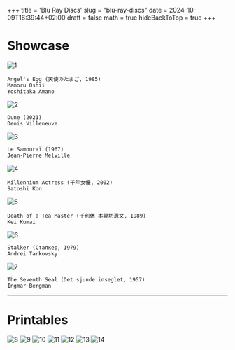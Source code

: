 +++
title = 'Blu Ray Discs'
slug = "blu-ray-discs"
date = 2024-10-09T16:39:44+02:00
draft = false
math = true
hideBackToTop = true
+++

# Showcase

![1](/immagini/angel's-egg-.avif)

    
    Angel's Egg (天使のたまご, 1985)
    Mamoru Oshii
    Yoshitaka Amano

![2](/immagini/dune-.avif)

    
    Dune (2021)
    Denis Villeneuve

![3](/immagini/le-samourai-.avif)

    Le Samouraï (1967)
    Jean-Pierre Melville

![4](/immagini/millennium-actress-.avif)

    Millennium Actress (千年女優, 2002)
    Satoshi Kon

![5](/immagini/rikyu-.avif)

    Death of a Tea Master (千利休 本覺坊遺文, 1989)
    Kei Kumai

![6](/immagini/stalker-.avif)

    Stalker (Сталкер, 1979)
    Andrei Tarkovsky

![7](/immagini/the-seventh-seal-.avif)

    The Seventh Seal (Det sjunde inseglet, 1957)
    Ingmar Bergman

***

# Printables

![8](/immagini/millennium_actress.avif)
![9](/immagini/dune_.avif)
![10](/immagini/death_of_a_tea_master.avif)
![11](/immagini/angel's_egg.avif)
![12](/immagini/le_samourai.avif)
![13](/immagini/stalker_.avif)
![14](/immagini/the_seventh_seal.avif)
